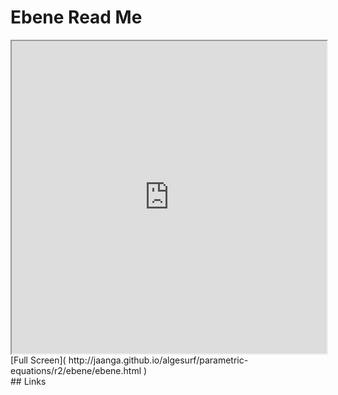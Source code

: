 Ebene Read Me
===

<iframe src='http://jaanga.github.io/algesurf/parametric-equations/r2/ebene/ebene.html' width=100% height=500px >
There is an `iframe` here. It is not visible when viewed on github.com/algesurf. To view, please see 'Project Links' below.
</iframe>
[Full Screen]( http://jaanga.github.io/algesurf/parametric-equations/r2/ebene/ebene.html )
<br>
## Links 
<http://www.3d-meier.de/tut3/Seite124.html>  
